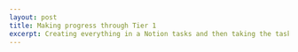 ```yaml
---
layout: post
title: Making progress through Tier 1
excerpt: Creating everything in a Notion tasks and then taking the tasks to task
---
```





